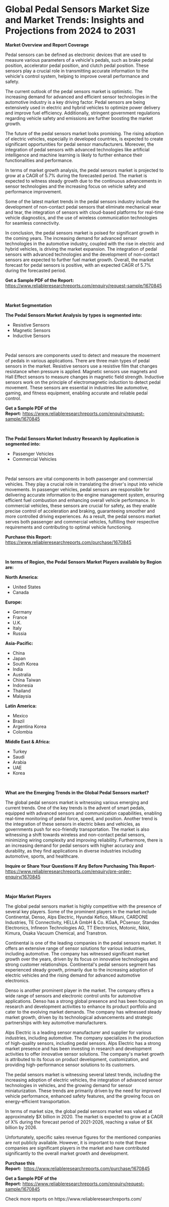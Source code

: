 <p><h1>Global Pedal Sensors Market Size and Market Trends: Insights and Projections from 2024 to 2031</h1></p><p><strong>Market Overview and Report Coverage</strong></p>
<p><p>Pedal sensors can be defined as electronic devices that are used to measure various parameters of a vehicle's pedals, such as brake pedal position, accelerator pedal position, and clutch pedal position. These sensors play a crucial role in transmitting accurate information to the vehicle's control system, helping to improve overall performance and safety.</p><p>The current outlook of the pedal sensors market is optimistic. The increasing demand for advanced and efficient sensor technologies in the automotive industry is a key driving factor. Pedal sensors are being extensively used in electric and hybrid vehicles to optimize power delivery and improve fuel efficiency. Additionally, stringent government regulations regarding vehicle safety and emissions are further boosting the market growth.</p><p>The future of the pedal sensors market looks promising. The rising adoption of electric vehicles, especially in developed countries, is expected to create significant opportunities for pedal sensor manufacturers. Moreover, the integration of pedal sensors with advanced technologies like artificial intelligence and machine learning is likely to further enhance their functionalities and performance.</p><p>In terms of market growth analysis, the pedal sensors market is projected to grow at a CAGR of 5.7% during the forecasted period. The market is expected to witness steady growth due to the continuous advancements in sensor technologies and the increasing focus on vehicle safety and performance improvement.</p><p>Some of the latest market trends in the pedal sensors industry include the development of non-contact pedal sensors that eliminate mechanical wear and tear, the integration of sensors with cloud-based platforms for real-time vehicle diagnostics, and the use of wireless communication technologies for seamless connectivity.</p><p>In conclusion, the pedal sensors market is poised for significant growth in the coming years. The increasing demand for advanced sensor technologies in the automotive industry, coupled with the rise in electric and hybrid vehicles, is driving the market expansion. The integration of pedal sensors with advanced technologies and the development of non-contact sensors are expected to further fuel market growth. Overall, the market forecast for pedal sensors is positive, with an expected CAGR of 5.7% during the forecasted period.</p></p>
<p><strong>Get a Sample PDF of the Report:</strong> <a href="https://www.reliableresearchreports.com/enquiry/request-sample/1670845">https://www.reliableresearchreports.com/enquiry/request-sample/1670845</a></p>
<p>&nbsp;</p>
<p><strong>Market Segmentation</strong></p>
<p><strong>The Pedal Sensors Market Analysis by types is segmented into:</strong></p>
<p><ul><li>Resistive Sensors</li><li>Magnetic Sensors</li><li>Inductive Sensors</li></ul></p>
<p>&nbsp;</p>
<p><p>Pedal sensors are components used to detect and measure the movement of pedals in various applications. There are three main types of pedal sensors in the market. Resistive sensors use a resistive film that changes resistance when pressure is applied. Magnetic sensors use magnets and Hall Effect sensors to measure changes in magnetic field strength. Inductive sensors work on the principle of electromagnetic induction to detect pedal movement. These sensors are essential in industries like automotive, gaming, and fitness equipment, enabling accurate and reliable pedal control.</p></p>
<p><strong>Get a Sample PDF of the Report:</strong>&nbsp;<a href="https://www.reliableresearchreports.com/enquiry/request-sample/1670845">https://www.reliableresearchreports.com/enquiry/request-sample/1670845</a></p>
<p>&nbsp;</p>
<p><strong>The Pedal Sensors Market Industry Research by Application is segmented into:</strong></p>
<p><ul><li>Passenger Vehicles</li><li>Commercial Vehicles</li></ul></p>
<p>&nbsp;</p>
<p><p>Pedal sensors are vital components in both passenger and commercial vehicles. They play a crucial role in translating the driver's input into vehicle movements. In passenger vehicles, pedal sensors are responsible for delivering accurate information to the engine management system, ensuring efficient fuel combustion and enhancing overall vehicle performance. In commercial vehicles, these sensors are crucial for safety, as they enable precise control of acceleration and braking, guaranteeing smoother and more controlled driving experiences. As a result, the pedal sensors market serves both passenger and commercial vehicles, fulfilling their respective requirements and contributing to optimal vehicle functioning.</p></p>
<p><strong>Purchase this Report:</strong>&nbsp; <a href="https://www.reliableresearchreports.com/purchase/1670845">https://www.reliableresearchreports.com/purchase/1670845</a></p>
<p>&nbsp;</p>
<p><strong>In terms of Region, the Pedal Sensors Market Players available by Region are:</strong></p>
<p>
    <p> <strong> North America: </strong>
        <ul>
            <li>United States</li>
            <li>Canada</li>
        </ul>
        </p> 
    <p> <strong> Europe: </strong>
        <ul>
            <li>Germany</li>
            <li>France</li>
            <li>U.K.</li>
            <li>Italy</li>
            <li>Russia</li>
        </ul>
        </p> 
    <p> <strong> Asia-Pacific: </strong>
        <ul>
            <li>China</li>
            <li>Japan</li>
            <li>South Korea</li>
            <li>India</li>
            <li>Australia</li>
            <li>China Taiwan</li>
            <li>Indonesia</li>
            <li>Thailand</li>
            <li>Malaysia</li>
        </ul>
        </p> 
    <p> <strong> Latin America: </strong>
        <ul>
            <li>Mexico</li>
            <li>Brazil</li>
            <li>Argentina Korea</li>
            <li>Colombia</li>
        </ul>
        </p> 
    <p> <strong> Middle East & Africa: </strong>
        <ul>
            <li>Turkey</li>
            <li>Saudi</li>
            <li>Arabia</li>
            <li>UAE</li>
            <li>Korea</li>
        </ul>
    </p>
    </p>
<p>&nbsp;</p>
<p><strong>What are the Emerging Trends in the Global Pedal Sensors market?</strong></p>
<p><p>The global pedal sensors market is witnessing various emerging and current trends. One of the key trends is the advent of smart pedals, equipped with advanced sensors and communication capabilities, enabling real-time monitoring of pedal force, speed, and position. Another trend is the integration of these sensors in electric bikes and vehicles, as governments push for eco-friendly transportation. The market is also witnessing a shift towards wireless and non-contact pedal sensors, minimizing wiring complexity and improving reliability. Furthermore, there is an increasing demand for pedal sensors with higher accuracy and durability, as they find applications in diverse industries including automotive, sports, and healthcare.</p></p>
<p><strong>Inquire or Share Your Questions If Any Before Purchasing This Report</strong>- <a href="https://www.reliableresearchreports.com/enquiry/pre-order-enquiry/1670845">https://www.reliableresearchreports.com/enquiry/pre-order-enquiry/1670845</a></p>
<p>&nbsp;</p>
<p><strong>Major Market Players</strong></p>
<p><p>The global pedal sensors market is highly competitive with the presence of several key players. Some of the prominent players in the market include Continental, Denso, Alps Electric, Hyundai Kefico, Mikuni, CARDONE Industries, TE Connectivity, HELLA GmbH & Co. KGaA, PCsensor, Standex Electronics, Infineon Technologies AG, TT Electronics, Motonic, Nikki, Kimura, Osaka Vacuum Chemical, and Transtron.</p><p>Continental is one of the leading companies in the pedal sensors market. It offers an extensive range of sensor solutions for various industries, including automotive. The company has witnessed significant market growth over the years, driven by its focus on innovative technologies and strong customer relationships. Continental's pedal sensors segment has experienced steady growth, primarily due to the increasing adoption of electric vehicles and the rising demand for advanced automotive electronics.</p><p>Denso is another prominent player in the market. The company offers a wide range of sensors and electronic control units for automotive applications. Denso has a strong global presence and has been focusing on research and development activities to enhance its product portfolio and cater to the evolving market demands. The company has witnessed steady market growth, driven by its technological advancements and strategic partnerships with key automotive manufacturers.</p><p>Alps Electric is a leading sensor manufacturer and supplier for various industries, including automotive. The company specializes in the production of high-quality sensors, including pedal sensors. Alps Electric has a strong market presence and has been investing in research and development activities to offer innovative sensor solutions. The company's market growth is attributed to its focus on product development, customization, and providing high-performance sensor solutions to its customers.</p><p>The pedal sensors market is witnessing several latest trends, including the increasing adoption of electric vehicles, the integration of advanced sensor technologies in vehicles, and the growing demand for sensor miniaturization. These trends are primarily driven by the need for improved vehicle performance, enhanced safety features, and the growing focus on energy-efficient transportation.</p><p>In terms of market size, the global pedal sensors market was valued at approximately $X billion in 2020. The market is expected to grow at a CAGR of X% during the forecast period of 2021-2026, reaching a value of $X billion by 2026.</p><p>Unfortunately, specific sales revenue figures for the mentioned companies are not publicly available. However, it is important to note that these companies are significant players in the market and have contributed significantly to the overall market growth and development.</p></p>
<p><strong>Purchase this Report:</strong>&nbsp;&nbsp;<a href="https://www.reliableresearchreports.com/purchase/1670845">https://www.reliableresearchreports.com/purchase/1670845</a></p>
<p></p>
<p><strong>Get a Sample PDF of the Report:</strong>&nbsp;<a href="https://www.reliableresearchreports.com/enquiry/request-sample/1670845">https://www.reliableresearchreports.com/enquiry/request-sample/1670845</a></p>
<p>Check more reports on https://www.reliableresearchreports.com/</p>